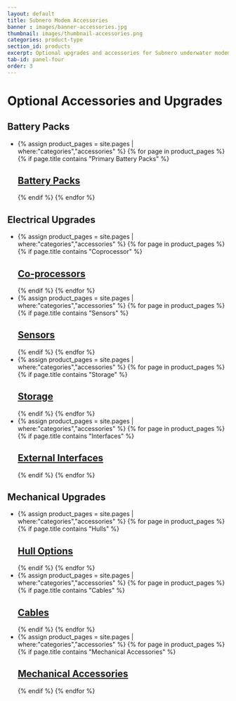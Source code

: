```yaml
---
layout: default
title: Subnero Modem Accessories
banner : images/banner-accessories.jpg
thumbnail: images/thumbnail-accessories.png
categories: product-type
section_id: products
excerpt: Optional upgrades and accessories for Subnero underwater modems.
tab-id: panel-four
order: 3
---
```


<h1 class='panel-heading'>Optional Accessories and Upgrades</h1>
<!-- <h2 class='panel-sub-heading'>Enhanced performance</h2> -->
<div class='grey-container'>
	<h2 class='edition'>Battery Packs</h2>
	<ul class="edition-container">
		<li class="modem-container">
			{% assign product_pages = site.pages | where:"categories","accessories" %}
			{% for page in product_pages %}
				{% if page.title contains "Primary Battery Packs" %}
	        	<div class='mod modBlogPost bg-grey'>
		        	<a href="{{site.baseurl}}{{page.url}}"><img alt="" src="{{site.baseurl}}/{{page.thumbnail}}"/>
		          	<div class='content'>
		            <h2>Battery Packs</h2>
		          </div></a>
		        </div>
	        	{% endif %}
	        {% endfor %}
		</li>
	</ul>
</div>

<div class='grey-container'>
	<h2 class='edition'>Electrical Upgrades</h2>
	<ul class="edition-container">
		<li class="modem-container">
			{% assign product_pages = site.pages | where:"categories","accessories" %}
			{% for page in product_pages %}
				{% if page.title contains "Coprocessor" %}
		        <div class='mod modBlogPost bg-grey'>
		        	<a href="{{site.baseurl}}{{page.url}}"><img alt="" src="{{site.baseurl}}/{{page.thumbnail}}"/>
		          	<div class='content'>
		            <h2>Co-processors</h2>
		          </div></a>
		        </div>
	        	{% endif %}
	        {% endfor %}
		</li>
		<li class="modem-container">
			{% assign product_pages = site.pages | where:"categories","accessories" %}
			{% for page in product_pages %}
				{% if page.title contains "Sensors" %}
		        <div class='mod modBlogPost bg-grey'>
		        	<a href="{{site.baseurl}}{{page.url}}"><img alt="" src="{{site.baseurl}}/{{page.thumbnail}}"/>
		          	<div class='content'>
		            <h2>Sensors</h2>
		          </div></a>
		        </div>
	        	{% endif %}
	        {% endfor %}
		</li>
		<li class="modem-container">
			{% assign product_pages = site.pages | where:"categories","accessories" %}
			{% for page in product_pages %}
				{% if page.title contains "Storage" %}
		        <div class='mod modBlogPost bg-grey'>
		        	<a href="{{site.baseurl}}{{page.url}}#embedded"><img alt="" src="{{site.baseurl}}/{{page.thumbnail}}"/>
		          	<div class='content'>
		            <h2>Storage</h2>
		          </div></a>
		        </div>
	        	{% endif %}
	        {% endfor %}
		</li>
		<li class="modem-container">
			{% assign product_pages = site.pages | where:"categories","accessories" %}
			{% for page in product_pages %}
				{% if page.title contains "Interfaces" %}
		        <div class='mod modBlogPost bg-grey'>
		        	<a href="{{site.baseurl}}{{page.url}}#embedded"><img alt="" src="{{site.baseurl}}/{{page.thumbnail}}"/>
		          	<div class='content'>
		            <h2>External Interfaces</h2>
		          </div></a>
		        </div>
	        	{% endif %}
	        {% endfor %}
		</li>
	</ul>
</div>

<div class='grey-container'>	
	<h2 class='edition'>Mechanical Upgrades</h2>
	<ul class="edition-container">
		<li class="modem-container">
			{% assign product_pages = site.pages | where:"categories","accessories" %}
			{% for page in product_pages %}
				{% if page.title contains "Hulls" %}
		        <div class='mod modBlogPost bg-grey'>
		        	<a href="{{site.baseurl}}{{page.url}}"><img alt="" src="{{site.baseurl}}/{{page.thumbnail}}"/>
		          	<div class='content'>
		            <h2>Hull Options</h2>
		          </div></a>
		        </div>
	        	{% endif %}
	        {% endfor %}
		</li>
		<li class="modem-container">
			{% assign product_pages = site.pages | where:"categories","accessories" %}
			{% for page in product_pages %}
				{% if page.title contains "Cables" %}
		        <div class='mod modBlogPost bg-grey'>
		        	<a href="{{site.baseurl}}{{page.url}}"><img alt="" src="{{site.baseurl}}/{{page.thumbnail}}"/>
		          	<div class='content'>
		            <h2>Cables</h2>
		          </div></a>
		        </div>
	        	{% endif %}
	        {% endfor %}
		</li>
		<li class="modem-container">
			{% assign product_pages = site.pages | where:"categories","accessories" %}
			{% for page in product_pages %}
				{% if page.title contains "Mechanical Accessories" %}
		        <div class='mod modBlogPost bg-grey'>
		        	<a href="{{site.baseurl}}{{page.url}}#embedded"><img alt="" src="{{site.baseurl}}/{{page.thumbnail}}"/>
		          	<div class='content'>
		            <h2>Mechanical Accessories</h2>
		          </div></a>
		        </div>
		       {% endif %}
	        {% endfor %}
		</li>
	</ul>
</div>
